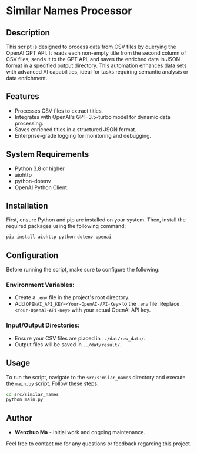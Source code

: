 # Similar Names Processor

## Description
This script is designed to process data from CSV files by querying the OpenAI GPT API. It reads each non-empty title from the second column of CSV files, sends it to the GPT API, and saves the enriched data in JSON format in a specified output directory. This automation enhances data sets with advanced AI capabilities, ideal for tasks requiring semantic analysis or data enrichment.

## Features
- Processes CSV files to extract titles.
- Integrates with OpenAI's GPT-3.5-turbo model for dynamic data processing.
- Saves enriched titles in a structured JSON format.
- Enterprise-grade logging for monitoring and debugging.

## System Requirements
- Python 3.8 or higher
- aiohttp
- python-dotenv
- OpenAI Python Client

## Installation

First, ensure Python and pip are installed on your system. Then, install the required packages using the following command:

```bash
pip install aiohttp python-dotenv openai
```

## Configuration
Before running the script, make sure to configure the following:

### Environment Variables:
- Create a `.env` file in the project's root directory.
- Add `OPENAI_API_KEY=<Your-OpenAI-API-Key>` to the `.env` file. Replace `<Your-OpenAI-API-Key>` with your actual OpenAI API key.

### Input/Output Directories:
- Ensure your CSV files are placed in `../dat/raw_data/`.
- Output files will be saved in `../dat/result/`.

## Usage
To run the script, navigate to the `src/similar_names` directory and execute the `main.py` script. Follow these steps:

```bash
cd src/similar_names
python main.py
```

## Author

- **Wenzhuo Ma** - Initial work and ongoing maintenance.

Feel free to contact me for any questions or feedback regarding this project.
